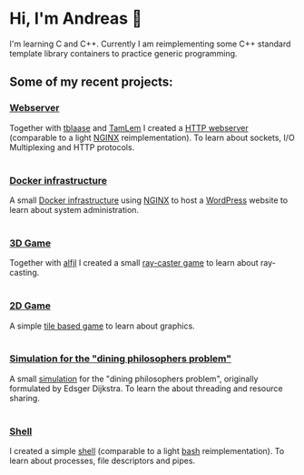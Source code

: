 # Hi, I'm Andreas 👋
I'm learning C and C++. Currently I am reimplementing some C++ standard template library containers to practice generic programming.</br>

## Some of my recent projects:

### [Webserver](https://github.com/aenglert42/my-webserver)
Together with [tblaase](https://github.com/tblaase) and [TamLem](https://github.com/TamLem) I created a [HTTP webserver](https://github.com/aenglert42/my-webserver) (comparable to a light [NGINX](https://docs.nginx.com/nginx/admin-guide/web-server/) reimplementation). To learn about sockets, I/O Multiplexing and HTTP protocols.</br>
</br>

### [Docker infrastructure](https://github.com/aenglert42/my-first-docker-infrastructure)
A small [Docker infrastructure](https://github.com/aenglert42/my-first-docker-infrastructure) using [NGINX](https://docs.nginx.com/nginx/admin-guide/web-server/) to host a [WordPress](https://wordpress.com/) website to learn about system administration.</br>
</br>

### [3D Game](https://github.com/aenglert42/Strassenbau-Simulator-3000)
Together with [alfjl](https://github.com/alfjl) I created a small [ray-caster game](https://github.com/aenglert42/Strassenbau-Simulator-3000) to learn about ray-casting.</br>
</br>

### [2D Game](https://github.com/aenglert42/so_long_macOS)
A simple [tile based game](https://github.com/aenglert42/so_long_macOS) to learn about graphics.</br>
</br>

### [Simulation for the "dining philosophers problem"](https://github.com/aenglert42/dining_philosophers)
A small [simulation](https://github.com/aenglert42/dining_philosophers) for the "dining philosophers problem", originally formulated by Edsger Dijkstra. To learn the about threading and resource sharing.</br>
</br>

### [Shell](https://github.com/aenglert42/minishell)
I created a simple [shell](https://github.com/aenglert42/minishell) (comparable to a light [bash](https://www.gnu.org/software/bash/) reimplementation). To learn about processes, file descriptors and pipes.</br>
</br>
<!--
**aenglert42/aenglert42** is a ✨ _special_ ✨ repository because its `README.md` (this file) appears on your GitHub profile.

Here are some ideas to get you started:

- 🔭 I’m currently working on ...
- 🌱 I’m currently learning ...
- 👯 I’m looking to collaborate on ...
- 🤔 I’m looking for help with ...
- 💬 Ask me about ...
- 📫 How to reach me: ...
- 😄 Pronouns: ...
- ⚡ Fun fact: ...
-->
